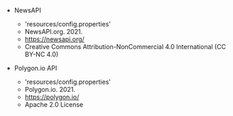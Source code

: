 * NewsAPI
    - 'resources/config.properties'
    - NewsAPI.org. 2021.
    - https://newsapi.org/
    - Creative Commons Attribution-NonCommercial 4.0 International (CC BY-NC 4.0)

* Polygon.io API
    - 'resources/config.properties'
    - Polygon.io. 2021.
    - https://polygon.io/
    - Apache 2.0 License